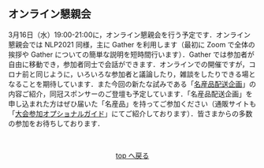 <h2 id="social_gathering">オンライン懇親会</h2>

3月16日（水）19:00-21:00に，オンライン懇親会を行う予定です．オンライン懇親会では NLP2021 同様，主に Gather を利用します（最初に Zoom で全体の挨拶や Gather についての簡単な説明を短時間行います）．Gather では参加者が自由に移動でき，参加者同士で会話ができます．オンラインでの開催ですが，コロナ前と同じように，いろいろな参加者と議論したり，雑談をしたりできる場となることを期待しています．また今回の新たな試みである「[名産品配送企画](#premium_option)」の内容ご紹介，同冠スポンサーのご登壇も予定しています．「名産品配送企画」を申し込まれた方はぜひ届いた「名産品」を持ってご参加ください（通販サイトも「[大会参加オプショナルガイド](https://sites.google.com/view/nlp2022/%E3%83%9B%E3%83%BC%E3%83%A0)」にてご紹介しております）．皆さまからの多数の参加をお待ちしております． 

<br>
<p align="center"><a href="#menu">top へ戻る</a></p>